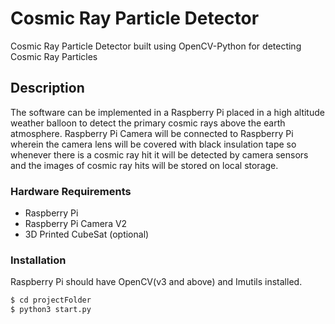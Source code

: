 # Cosmic Ray Particle Detector


Cosmic Ray Particle Detector built using OpenCV-Python for detecting Cosmic Ray Particles

## Description

The software can be implemented in a Raspberry Pi placed in a high altitude weather balloon to detect the primary cosmic rays above the earth atmosphere. Raspberry Pi Camera will be connected to Raspberry Pi wherein the camera lens will be covered with black insulation tape so whenever there is a cosmic ray hit it will be detected by camera sensors and the images of cosmic ray hits will be stored on local storage.


### Hardware Requirements

* Raspberry Pi
* Raspberry Pi Camera V2
* 3D Printed CubeSat (optional)

### Installation

Raspberry Pi should have OpenCV(v3 and above) and Imutils installed.

```sh
$ cd projectFolder
$ python3 start.py
```
